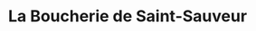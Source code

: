 ---
title: "La Boucherie de Saint-Sauveur"
url: /saint-sauveur-daunis/la-boucherie-de-saint-sauveur/
shop: boucherie
---